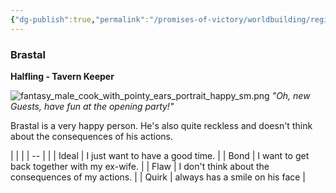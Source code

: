 ```yaml
---
{"dg-publish":true,"permalink":"/promises-of-victory/worldbuilding/regions/duesternest/brastal/","title":"Brastal","noteIcon":"SideNPC","created":"","updated":""}
---
```


### Brastal

**Halfling - Tavern Keeper**

![fantasy_male_cook_with_pointy_ears_portrait_happy_sm.png](/img/user/resources/Pictures/fantasy_male_cook_with_pointy_ears_portrait_happy_sm.png)
_"Oh, new Guests, have fun at the opening party!"_

Brastal is a very happy person. He's also quite reckless and doesn't think about the consequences of his actions.

|       |                                                     |
| -- |  |
| Ideal | I just want to have a good time.                    |
| Bond  | I want to get back together with my ex-wife.        |
| Flaw  | I don't think about the consequences of my actions. |
| Quirk | always has a smile on his face                      |